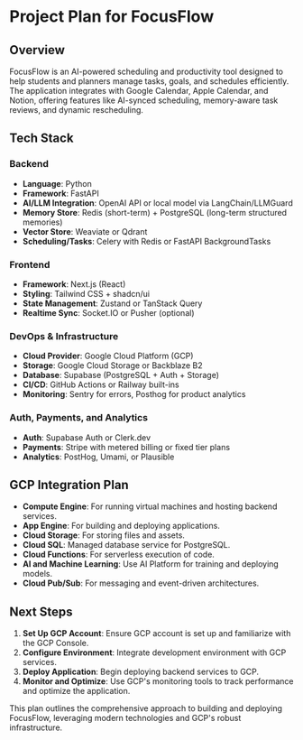 # Project Plan for FocusFlow

## Overview
FocusFlow is an AI-powered scheduling and productivity tool designed to help students and planners manage tasks, goals, and schedules efficiently. The application integrates with Google Calendar, Apple Calendar, and Notion, offering features like AI-synced scheduling, memory-aware task reviews, and dynamic rescheduling.

## Tech Stack

### Backend
- **Language**: Python
- **Framework**: FastAPI
- **AI/LLM Integration**: OpenAI API or local model via LangChain/LLMGuard
- **Memory Store**: Redis (short-term) + PostgreSQL (long-term structured memories)
- **Vector Store**: Weaviate or Qdrant
- **Scheduling/Tasks**: Celery with Redis or FastAPI BackgroundTasks

### Frontend
- **Framework**: Next.js (React)
- **Styling**: Tailwind CSS + shadcn/ui
- **State Management**: Zustand or TanStack Query
- **Realtime Sync**: Socket.IO or Pusher (optional)

### DevOps & Infrastructure
- **Cloud Provider**: Google Cloud Platform (GCP)
- **Storage**: Google Cloud Storage or Backblaze B2
- **Database**: Supabase (PostgreSQL + Auth + Storage)
- **CI/CD**: GitHub Actions or Railway built-ins
- **Monitoring**: Sentry for errors, Posthog for product analytics

### Auth, Payments, and Analytics
- **Auth**: Supabase Auth or Clerk.dev
- **Payments**: Stripe with metered billing or fixed tier plans
- **Analytics**: PostHog, Umami, or Plausible

## GCP Integration Plan
- **Compute Engine**: For running virtual machines and hosting backend services.
- **App Engine**: For building and deploying applications.
- **Cloud Storage**: For storing files and assets.
- **Cloud SQL**: Managed database service for PostgreSQL.
- **Cloud Functions**: For serverless execution of code.
- **AI and Machine Learning**: Use AI Platform for training and deploying models.
- **Cloud Pub/Sub**: For messaging and event-driven architectures.

## Next Steps
1. **Set Up GCP Account**: Ensure GCP account is set up and familiarize with the GCP Console.
2. **Configure Environment**: Integrate development environment with GCP services.
3. **Deploy Application**: Begin deploying backend services to GCP.
4. **Monitor and Optimize**: Use GCP's monitoring tools to track performance and optimize the application.

This plan outlines the comprehensive approach to building and deploying FocusFlow, leveraging modern technologies and GCP's robust infrastructure. 